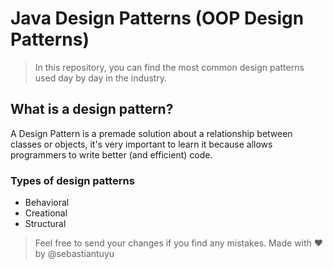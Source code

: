 # Java Design Patterns (OOP Design Patterns)

> In this repository, you can find the most common design patterns used day by day in the industry. 

## What is a design pattern? 
A Design Pattern is a premade solution about a relationship between classes or objects, it's very important to learn it because allows programmers to write better (and efficient) code. 

### Types of design patterns 
- Behavioral
- Creational
- Structural

> Feel free to send your changes if you find any mistakes. 
Made with ❤️ by @sebastiantuyu 
